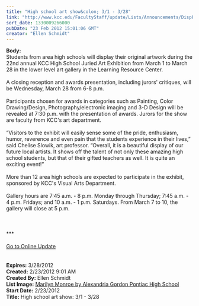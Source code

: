 ```yaml
---
title: "High school art show&colon; 3/1 - 3/28"
link: "http://www.kcc.edu/FacultyStaff/update/Lists/Announcements/DispForm.aspx?ID=613"
sort_date: 1330009266000
pubDate: "23 Feb 2012 15:01:06 GMT"
creator: "Ellen Schmidt"
---
```


<div><b>Body:</b> <div class="ExternalClass4AC03B9E1A4F432AAA784D48090DA33D">
<div>Students from area high schools will display their original artwork during the 22nd annual KCC High School Juried Art Exhibition from March 1 to March 28 in the lower level art gallery in the Learning Resource Center. </div>
<div> </div>
<div>A closing reception and awards presentation, including jurors' critiques, will be Wednesday, March 28 from 6-8 p.m.</div>
<div> </div>
<div>Participants chosen for awards in categories such as Painting, Color Drawing/Design, Photography/electronic imaging and 3-D Design will be revealed at 7:30 p.m. with the presentation of awards. Jurors for the show are faculty from KCC's art department. </div>
<div> </div>
<div>“Visitors to the exhibit will easily sense some of the pride, enthusiasm, humor, reverence and even pain that the students experience in their lives,” said Chelise Slowik, art professor. “Overall, it is a beautiful display of our future local artists. It shows off the talent of not only these amazing high school students, but that of their gifted teachers as well. It is quite an exciting event!”</div>
<div><br />More than 12 area high schools are expected to participate in the exhibit, sponsored by KCC's Visual Arts Department.</div>
<div><br />Gallery hours are 7:45 a.m. - 8 p.m. Monday through Thursday; 7:45 a.m. - 4 p.m. Fridays; and 10 a.m. - 1 p.m. Saturdays. From March 7 to 10, the gallery will close at 5 p.m.<br />
<div> </div>
<div> </div>
<div> </div>
<div>***</div>
<div> </div>
<div><a href="/FacultyStaff/update/Pages/dailyupdate.aspx">Go to Online Update</a></div>
<div> </div>
<div> </div></div></div></div>
<div><b>Expires:</b> 3/28/2012</div>
<div><b>Created:</b> 2/23/2012 9:01 AM</div>
<div><b>Created By:</b> Ellen Schmidt</div>
<div><b>List Image:</b> <a href="http://www.kcc.edu/FacultyStaff/update/PublishingImages/MarilynMonroe-by-Alexandria-Gordon-PontiacHighSchool-sm-web.JPG">Marilyn Monroe by Alexandria Gordon Pontiac High School</a></div>
<div><b>Start Date:</b> 2/23/2012</div>
<div><b>Title:</b> High school art show: 3/1 - 3/28</div>
